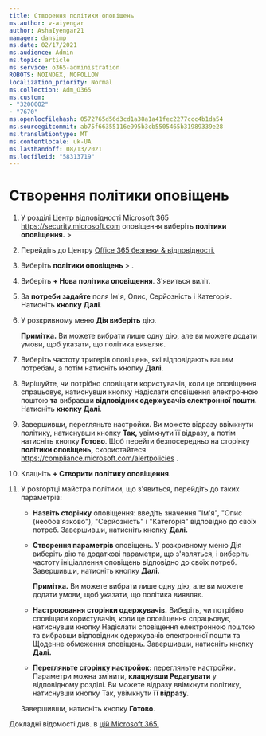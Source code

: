 ```yaml
---
title: Створення політики оповіщень
ms.author: v-aiyengar
author: AshaIyengar21
manager: dansimp
ms.date: 02/17/2021
ms.audience: Admin
ms.topic: article
ms.service: o365-administration
ROBOTS: NOINDEX, NOFOLLOW
localization_priority: Normal
ms.collection: Adm_O365
ms.custom:
- "3200002"
- "7670"
ms.openlocfilehash: 0572765d56d3cd1a38a1a41fec2277ccc4b1da54
ms.sourcegitcommit: ab75f66355116e995b3cb5505465b31989339e28
ms.translationtype: MT
ms.contentlocale: uk-UA
ms.lasthandoff: 08/13/2021
ms.locfileid: "58313719"
---
```

# <a name="create-an-alert-policy"></a>Створення політики оповіщень

1. У розділі Центр відповідності Microsoft 365 <https://security.microsoft.com> оповіщення виберіть **політики оповіщення.** \>  

1. Перейдіть до Центру [Office 365 безпеки & відповідності.](https://go.microsoft.com/fwlink/p/?linkid=2077143)
1. Виберіть **політики оповіщень**  >  [](https://go.microsoft.com/fwlink/?linkid=2103208).
1. Виберіть **+ Нова політика оповіщення**. З'явиться виліт.
1. За **потреби**  **задайте** поля Ім'я, Опис, Серйозність і Категорія.  Натисніть **кнопку Далі**.
1. У розкривному меню **Дія виберіть** дію.

    **Примітка.** Ви можете вибрати лише одну дію, але ви можете додати умови, щоб указати, що політика виявляє.
1. Виберіть частоту тригерів оповіщень, які відповідають вашим потребам, а потім натисніть кнопку **Далі**.
1. Вирішуйте, чи потрібно сповіщати користувачів, коли це оповіщення спрацьовує, натиснувши кнопку Надіслати сповіщення електронною поштою **та** вибравши **відповідних одержувачів електронної пошти.** Натисніть **кнопку Далі**.
1. Завершивши, перегляньте настройки. Ви можете відразу ввімкнути політику, натиснувши кнопку **Так,** увімкнути її відразу, а потім натисніть кнопку **Готово**.
   Щоб перейти безпосередньо на сторінку **політики оповіщень,** скористайтеся <https://compliance.microsoft.com/alertpolicies> .

2. Клацніть **+ Створити політику оповіщення**.
3. У розгортці майстра політики, що з'явиться, перейдіть до таких параметрів:
   - **Назвіть сторінку** оповіщення: введіть значення  "Ім'я",  "Опис (необов'язково"), "Серйозність" і "Категорія" відповідно до своїх потреб.   Завершивши, натисніть кнопку **Далі.**
   - **Створення параметрів** оповіщень.  У розкривному меню Дія виберіть дію та додаткові параметри, що з'являться, і виберіть частоту ініціаллення оповіщень відповідно до своїх потреб. Завершивши, натисніть кнопку **Далі.**

     **Примітка.** Ви можете вибрати лише одну дію, але ви можете додати умови, щоб указати, що політика виявляє.

   - **Настроювання сторінки одержувачів.** Виберіть, чи потрібно сповіщати користувачів,  коли це оповіщення  спрацьовує, натиснувши кнопку Надіслати сповіщення електронною поштою та вибравши відповідних одержувачів електронної пошти та Щоденне обмеження сповіщень.  Завершивши, натисніть кнопку **Далі.**
   - **Перегляньте сторінку настройок:** перегляньте настройки. Параметри можна змінити, **клацнувши Редагувати** у відповідному розділі. Ви можете відразу ввімкнути політику, натиснувши кнопку Так, увімкнути **її відразу.**

   Завершивши, натисніть кнопку **Готово**.

Докладні відомості див. в [цій Microsoft 365.](https://docs.microsoft.com/microsoft-365/compliance/alert-policies)
